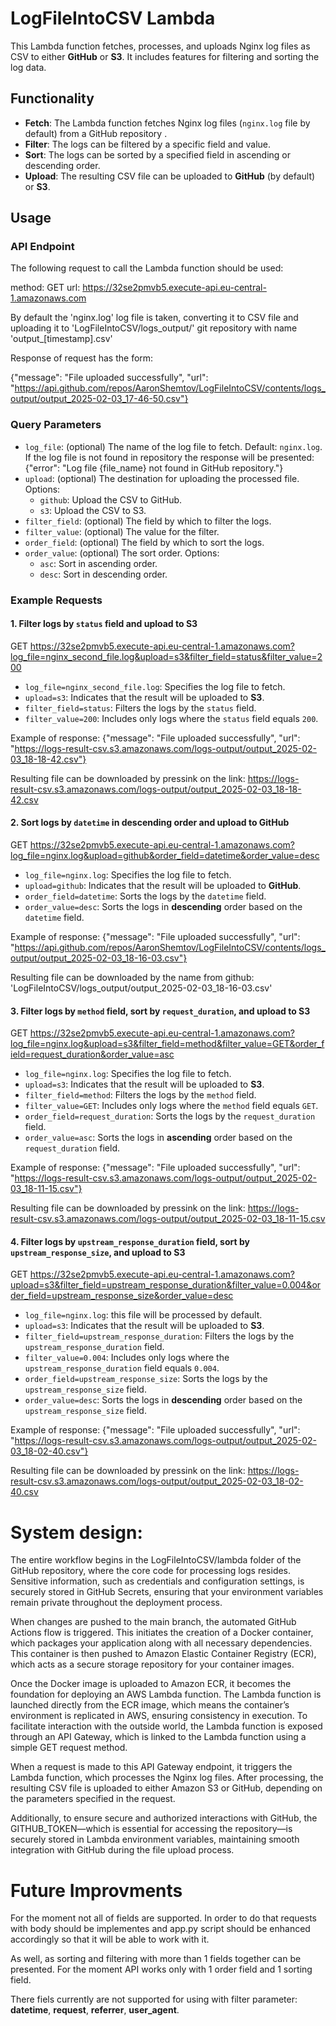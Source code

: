 # LogFileIntoCSV Lambda

This Lambda function fetches, processes, and uploads Nginx log files as CSV to either **GitHub** or **S3**. It includes features for filtering and sorting the log data.

## Functionality
- **Fetch**: The Lambda function fetches Nginx log files (`nginx.log` file by default) from a GitHub repository .
- **Filter**: The logs can be filtered by a specific field and value.
- **Sort**: The logs can be sorted by a specified field in ascending or descending order.
- **Upload**: The resulting CSV file can be uploaded to **GitHub** (by default) or **S3**.

## Usage

### API Endpoint

The following request to call the Lambda function should be used:

method: GET
url: https://32se2pmvb5.execute-api.eu-central-1.amazonaws.com

By default the 'nginx.log' log file is taken, converting it to CSV file and uploading it to 'LogFileIntoCSV/logs_output/' git repository with name 'output_[timestamp].csv'

Response of request has the form:

{"message": "File uploaded successfully", "url": "https://api.github.com/repos/AaronShemtov/LogFileIntoCSV/contents/logs_output/output_2025-02-03_17-46-50.csv"}

### Query Parameters

- `log_file`: (optional) The name of the log file to fetch. Default: `nginx.log`.
 If the log file is not found in repository the response will be presented:
 {"error": "Log file {file_name} not found in GitHub repository."}
- `upload`: (optional) The destination for uploading the processed file. Options:
  - `github`: Upload the CSV to GitHub.
  - `s3`: Upload the CSV to S3.
- `filter_field`: (optional) The field by which to filter the logs.
- `filter_value`: (optional) The value for the filter.
- `order_field`: (optional) The field by which to sort the logs.
- `order_value`: (optional) The sort order. Options:
  - `asc`: Sort in ascending order.
  - `desc`: Sort in descending order.

### Example Requests

#### 1. Filter logs by `status` field and upload to S3

GET
https://32se2pmvb5.execute-api.eu-central-1.amazonaws.com?log_file=nginx_second_file.log&upload=s3&filter_field=status&filter_value=200

- `log_file=nginx_second_file.log`: Specifies the log file to fetch.
- `upload=s3`: Indicates that the result will be uploaded to **S3**.
- `filter_field=status`: Filters the logs by the `status` field.
- `filter_value=200`: Includes only logs where the `status` field equals `200`.

Example of response: {"message": "File uploaded successfully", "url": "https://logs-result-csv.s3.amazonaws.com/logs-output/output_2025-02-03_18-18-42.csv"}

Resulting file can be downloaded by pressink on the link:
https://logs-result-csv.s3.amazonaws.com/logs-output/output_2025-02-03_18-18-42.csv

#### 2. Sort logs by `datetime` in descending order and upload to GitHub

GET
https://32se2pmvb5.execute-api.eu-central-1.amazonaws.com?log_file=nginx.log&upload=github&order_field=datetime&order_value=desc

- `log_file=nginx.log`: Specifies the log file to fetch.
- `upload=github`: Indicates that the result will be uploaded to **GitHub**.
- `order_field=datetime`: Sorts the logs by the `datetime` field.
- `order_value=desc`: Sorts the logs in **descending** order based on the `datetime` field.

Example of response: {"message": "File uploaded successfully", "url": "https://api.github.com/repos/AaronShemtov/LogFileIntoCSV/contents/logs_output/output_2025-02-03_18-16-03.csv"}

Resulting file can be downloaded by the name from github:
'LogFileIntoCSV/logs_output/output_2025-02-03_18-16-03.csv'


#### 3. Filter logs by `method` field, sort by `request_duration`, and upload to S3

GET
https://32se2pmvb5.execute-api.eu-central-1.amazonaws.com?log_file=nginx.log&upload=s3&filter_field=method&filter_value=GET&order_field=request_duration&order_value=asc

- `log_file=nginx.log`: Specifies the log file to fetch.
- `upload=s3`: Indicates that the result will be uploaded to **S3**.
- `filter_field=method`: Filters the logs by the `method` field.
- `filter_value=GET`: Includes only logs where the `method` field equals `GET`.
- `order_field=request_duration`: Sorts the logs by the `request_duration` field.
- `order_value=asc`: Sorts the logs in **ascending** order based on the `request_duration` field.

Example of response: {"message": "File uploaded successfully", "url": "https://logs-result-csv.s3.amazonaws.com/logs-output/output_2025-02-03_18-11-15.csv"}

Resulting file can be downloaded by pressink on the link:
https://logs-result-csv.s3.amazonaws.com/logs-output/output_2025-02-03_18-11-15.csv

#### 4. Filter logs by `upstream_response_duration` field, sort by `upstream_response_size`, and upload to S3

GET
https://32se2pmvb5.execute-api.eu-central-1.amazonaws.com?upload=s3&filter_field=upstream_response_duration&filter_value=0.004&order_field=upstream_response_size&order_value=desc

- `log_file=nginx.log`: this file will be processed by default.
- `upload=s3`: Indicates that the result will be uploaded to **S3**.
- `filter_field=upstream_response_duration`: Filters the logs by the `upstream_response_duration` field.
- `filter_value=0.004`: Includes only logs where the `upstream_response_duration` field equals `0.004`.
- `order_field=upstream_response_size`: Sorts the logs by the `upstream_response_size` field.
- `order_value=desc`: Sorts the logs in **descending** order based on the `upstream_response_size` field.

Example of response: {"message": "File uploaded successfully", "url": "https://logs-result-csv.s3.amazonaws.com/logs-output/output_2025-02-03_18-02-40.csv"}

Resulting file can be downloaded by pressink on the link:
https://logs-result-csv.s3.amazonaws.com/logs-output/output_2025-02-03_18-02-40.csv

# System design:
The entire workflow begins in the LogFileIntoCSV/lambda folder of the GitHub repository, where the core code for processing logs resides. Sensitive information, such as credentials and configuration settings, is securely stored in GitHub Secrets, ensuring that your environment variables remain private throughout the deployment process.

When changes are pushed to the main branch, the automated GitHub Actions flow is triggered. This initiates the creation of a Docker container, which packages your application along with all necessary dependencies. This container is then pushed to Amazon Elastic Container Registry (ECR), which acts as a secure storage repository for your container images.

Once the Docker image is uploaded to Amazon ECR, it becomes the foundation for deploying an AWS Lambda function. The Lambda function is launched directly from the ECR image, which means the container’s environment is replicated in AWS, ensuring consistency in execution. To facilitate interaction with the outside world, the Lambda function is exposed through an API Gateway, which is linked to the Lambda function using a simple GET request method.

When a request is made to this API Gateway endpoint, it triggers the Lambda function, which processes the Nginx log files. After processing, the resulting CSV file is uploaded to either Amazon S3 or GitHub, depending on the parameters specified in the request.

Additionally, to ensure secure and authorized interactions with GitHub, the GITHUB_TOKEN—which is essential for accessing the repository—is securely stored in Lambda environment variables, maintaining smooth integration with GitHub during the file upload process.

# Future Improvments

For the moment not all of fields are supported. In order to do that requests with body should be implementes and app.py script should be enhanced accordingly so that it will be able to work with it.

As well, as sorting and filtering with more than 1 fields together can be presented. For the moment API works only with 1 order field and 1 sorting field.

There fiels currently are not supported for using with filter parameter: **datetime**, **request**, **referrer**, **user_agent**. 